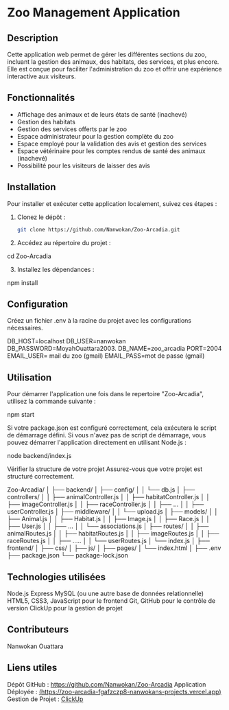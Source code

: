 # Zoo Management Application

## Description
Cette application web permet de gérer les différentes sections du zoo, incluant la gestion des animaux, des habitats, des services, et plus encore. Elle est conçue pour faciliter l'administration du zoo et offrir une expérience interactive aux visiteurs.

## Fonctionnalités
- Affichage des animaux et de leurs états de santé (inachevé)
- Gestion des habitats
- Gestion des services offerts par le zoo
- Espace administrateur pour la gestion complète du zoo
- Espace employé pour la validation des avis et gestion des services
- Espace vétérinaire pour les comptes rendus de santé des animaux (inachevé)
- Possibilité pour les visiteurs de laisser des avis

## Installation
Pour installer et exécuter cette application localement, suivez ces étapes :

1. Clonez le dépôt :
   ```bash
   git clone https://github.com/Nanwokan/Zoo-Arcadia.git

2. Accédez au répertoire du projet :

cd Zoo-Arcadia

3. Installez les dépendances :

npm install

## Configuration
Créez un fichier .env à la racine du projet avec les configurations nécessaires.

DB_HOST=localhost
DB_USER=nanwokan
DB_PASSWORD=MoyahOuattara2003.
DB_NAME=zoo_arcadia
PORT=2004
EMAIL_USER= mail du zoo (gmail)
EMAIL_PASS=mot de passe (gmail)

## Utilisation
Pour démarrer l'application une fois dans le repertoire "Zoo-Arcadia", utilisez la commande suivante :

npm start

Si votre package.json est configuré correctement, cela exécutera le script de démarrage défini. Si vous n'avez pas de script de démarrage, vous pouvez démarrer l'application directement en utilisant Node.js :

node backend/index.js

Vérifier la structure de votre projet
Assurez-vous que votre projet est structuré correctement.

Zoo-Arcadia/
│
├── backend/
│   ├── config/
│   │   └── db.js
│   ├── controllers/
│   │   ├── animalController.js
│   │   ├── habitatController.js
│   │   ├── imageController.js
│   │   ├── raceController.js
│   │   ├── ...
│   │   ├── userController.js
│   ├── middleware/
│   │   └── upload.js
│   ├── models/
│   │   ├── Animal.js
│   │   ├── Habitat.js
│   │   ├── Image.js
│   │   ├── Race.js
│   │   ├── User.js
│   │   ├── ...
│   │   └── associations.js
│   ├── routes/
│   │   ├── animalRoutes.js
│   │   ├── habitatRoutes.js
│   │   ├── imageRoutes.js
│   │   ├── raceRoutes.js
│   │   ├── .....
│   │   └── userRoutes.js
│   └── index.js
│
├── frontend/
│   ├── css/
│   ├── js/
│   ├── pages/
│   └── index.html
│
├── .env
├── package.json
└── package-lock.json

## Technologies utilisées

Node.js
Express
MySQL (ou une autre base de données relationnelle)
HTML5, CSS3, JavaScript pour le frontend
Git, GitHub pour le contrôle de version
ClickUp pour la gestion de projet

## Contributeurs
Nanwokan Ouattara

## Liens utiles
Dépôt GitHub : https://github.com/Nanwokan/Zoo-Arcadia
Application Déployée : [(https://zoo-arcadia-fgafzczp8-nanwokans-projects.vercel.app)](https://zoo-arcadia-2hj34516a-nanwokans-projects.vercel.app/)
Gestion de Projet : [ClickUp](https://app.clickup.com/9015082414/v/s/90152702178)

